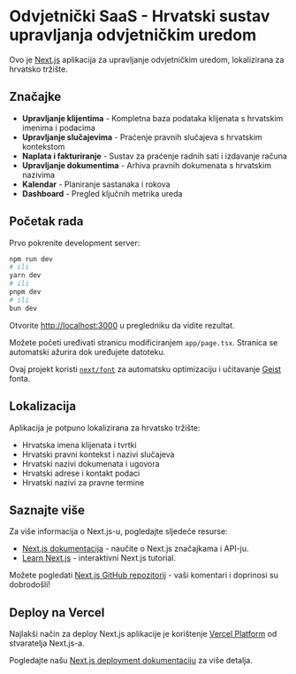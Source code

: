# Odvjetnički SaaS - Hrvatski sustav upravljanja odvjetničkim uredom

Ovo je [Next.js](https://nextjs.org) aplikacija za upravljanje odvjetničkim uredom, lokalizirana za hrvatsko tržište.

## Značajke

- **Upravljanje klijentima** - Kompletna baza podataka klijenata s hrvatskim imenima i podacima
- **Upravljanje slučajevima** - Praćenje pravnih slučajeva s hrvatskim kontekstom
- **Naplata i fakturiranje** - Sustav za praćenje radnih sati i izdavanje računa
- **Upravljanje dokumentima** - Arhiva pravnih dokumenata s hrvatskim nazivima
- **Kalendar** - Planiranje sastanaka i rokova
- **Dashboard** - Pregled ključnih metrika ureda

## Početak rada

Prvo pokrenite development server:

```bash
npm run dev
# ili
yarn dev
# ili
pnpm dev
# ili
bun dev
```

Otvorite [http://localhost:3000](http://localhost:3000) u pregledniku da vidite rezultat.

Možete početi uređivati stranicu modificiranjem `app/page.tsx`. Stranica se automatski ažurira dok uređujete datoteku.

Ovaj projekt koristi [`next/font`](https://nextjs.org/docs/app/building-your-application/optimizing/fonts) za automatsku optimizaciju i učitavanje [Geist](https://vercel.com/font) fonta.

## Lokalizacija

Aplikacija je potpuno lokalizirana za hrvatsko tržište:
- Hrvatska imena klijenata i tvrtki
- Hrvatski pravni kontekst i nazivi slučajeva
- Hrvatski nazivi dokumenata i ugovora
- Hrvatski adrese i kontakt podaci
- Hrvatski nazivi za pravne termine

## Saznajte više

Za više informacija o Next.js-u, pogledajte sljedeće resurse:

- [Next.js dokumentacija](https://nextjs.org/docs) - naučite o Next.js značajkama i API-ju.
- [Learn Next.js](https://nextjs.org/learn) - interaktivni Next.js tutorial.

Možete pogledati [Next.js GitHub repozitorij](https://github.com/vercel/next.js) - vaši komentari i doprinosi su dobrodošli!

## Deploy na Vercel

Najlakši način za deploy Next.js aplikacije je korištenje [Vercel Platform](https://vercel.com/new?utm_medium=default-template&filter=next.js&utm_source=create-next-app&utm_campaign=create-next-app-readme) od stvaratelja Next.js-a.

Pogledajte našu [Next.js deployment dokumentaciju](https://nextjs.org/docs/app/building-your-application/deploying) za više detalja.
